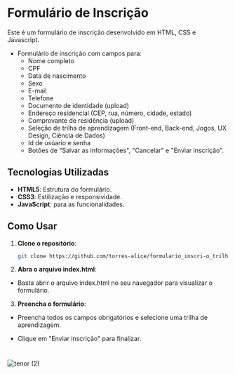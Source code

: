 # Formulário de Inscrição 

Este é um formulário de inscrição desenvolvido em HTML, CSS e Javascript. 

- Formulário de inscrição com campos para:
  - Nome completo
  - CPF
  - Data de nascimento
  - Sexo
  - E-mail
  - Telefone
  - Documento de identidade (upload)
  - Endereço residencial (CEP, rua, número, cidade, estado)
  - Comprovante de residência (upload)
  - Seleção de trilha de aprendizagem (Front-end, Back-end, Jogos, UX Design, Ciência de Dados)
  - Id de usúario e senha
  - Botões de "Salvar as informações", "Cancelar" e "Enviar inscrição".

## Tecnologias Utilizadas

- **HTML5**: Estrutura do formulário.
- **CSS3**: Estilização e responsividade.
- **JavaScript**: para as funcionalidades.


## Como Usar

1. **Clone o repositório**:
   ```bash
   git clone https://github.com/torres-alice/formulario_inscri-o_trilha.git
2. **Abra o arquivo index.html**:

- Basta abrir o arquivo index.html no seu navegador para visualizar o formulário.

3. **Preencha o formulário**:

- Preencha todos os campos obrigatórios e selecione uma trilha de aprendizagem.

- Clique em "Enviar inscrição" para finalizar.
  
#
![tenor (2)](https://github.com/user-attachments/assets/09e13bc2-dc20-4098-948a-633544b4bafd)
#

